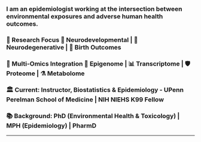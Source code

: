 ### I am an **epidemiologist** working at the intersection between environmental exposures and adverse human health outcomes.

### 🔬 Research Focus 🧠 Neurodevelopmental | 🧬 Neurodegenerative | 👶 Birth Outcomes

### 🔗 Multi-Omics Integration 🧬 Epigenome | 📊 Transcriptome | 🛡️ Proteome | ⚗️ Metabolome

### 🏛️ Current: Instructor, Biostatistics & Epidemiology - UPenn Perelman School of Medicine | NIH NIEHS K99 Fellow

### 📚 Background: PhD (Environmental Health & Toxicology) | MPH (Epidemiology) | PharmD

---
